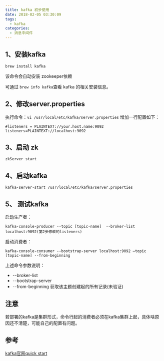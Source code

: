 ```yaml
---
title: kafka 初步使用
date: 2018-02-05 03:30:09
tags: 
  - kafka
categories:
  - 消息中间件
---
```




## 1、安装kafka

```
brew install kafka
```

该命令会自动安装 zookeeper依赖

可通过 `brew info kafka`查看 kafka 的相关安装信息。

## 2、修改server.properties 

执行命令：`vi /usr/local/etc/kafka/server.properties`
增加一行配置如下：

```
#listeners = PLAINTEXT://your.host.name:9092
listeners=PLAINTEXT://localhost:9092
```

## 3、启动 zk

```
zkServer start
```

## 4、启动kafka

```
kafka-server-start /usr/local/etc/kafka/server.properties
```

## 5、 测试kafka

启动生产者：

```
kafka-console-producer --topic [topic-name]  --broker-list localhost:9092(第2步修改的listeners)
```

启动消费者：

```
kafka-console-consumer --bootstrap-server localhost:9092 —topic [topic-name] --from-beginning
```

上述命令参数说明：

- --broker-list 
- --bootstrap-server 
- --from-beginning 获取该主题创建起的所有记录(未验证)

## 注意

若部署的kafka是集群形式，命令行起的消费者必须在kafka集群上起，具体啥原因还不清楚，可能自己的配置有问题。

## 参考

[kafka官网quick start](https://kafka.apache.org/quickstart)